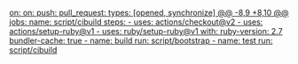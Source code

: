 [on: 
on:
  push:
  pull_request:
    types: [opened, synchronize]
@@ -8,9 +8,10 @@ jobs:
    name: script/cibuild
    steps:
      - uses: actions/checkout@v2
      - uses: actions/setup-ruby@v1
      - uses: ruby/setup-ruby@v1
        with:
          ruby-version: 2.7
          bundler-cache: true
      - name: build
        run: script/bootstrap
      - name: test
        run: script/cibuild
](https://github.com/godofredoninja/Paway.git)
